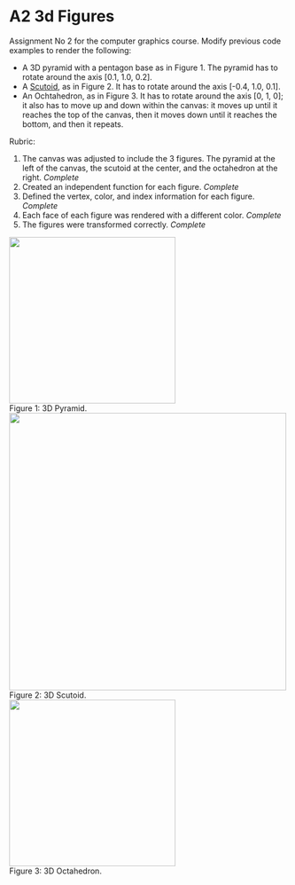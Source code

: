 # A2 3d Figures

Assignment No 2 for the computer graphics course. Modify previous code examples to render the following:

- A 3D pyramid with a pentagon base as in Figure 1. The pyramid has to rotate around the axis [0.1, 1.0, 0.2].
- A [Scutoid](https://en.wikipedia.org/wiki/Scutoid), as in Figure 2. It has to rotate around the axis [-0.4, 1.0, 0.1].
- An Ochtahedron, as in Figure 3. It has to rotate around the axis [0, 1, 0]; it also has to move up and down within the canvas: it moves up until it reaches the top of the canvas, then it moves down until it reaches the bottom, and then it repeats.

Rubric:

1. The canvas was adjusted to include the 3 figures. The pyramid at the left of the canvas, the scutoid at the center, and the octahedron at the right. *Complete*
2. Created an independent function for each figure. *Complete*
3. Defined the vertex, color, and index information for each figure. *Complete*
4. Each face of each figure was rendered with a different color. *Complete*
5. The figures were transformed correctly. *Complete*

<img src="Images/Pyramid.png" width="300">
<br/>Figure 1: 3D Pyramid.<br/>

<img src="Images/scutoid.png" width="500">
<br/>Figure 2: 3D Scutoid.<br/>

<img src="Images/Octahedron.jpg" width="300">
<br/>Figure 3: 3D Octahedron.